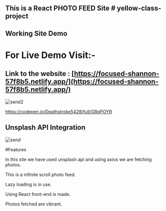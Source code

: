This is a React PHOTO FEED Site                                                                                                          # yellow-class-project
-----------------------------------------------------------------------------------------------------------------------------------------------------------

Working Site Demo
-----------------------------

For Live Demo Visit:-
====================================================================
## Link to the website : [https://focused-shannon-57f8b5.netlify.app/](https://focused-shannon-57f8b5.netlify.app/) 

![send2](https://user-images.githubusercontent.com/65626004/98983233-7e30d500-2546-11eb-9e86-5b91608ac1e0.PNG)



https://codepen.io/Deathstroke5428/full/GRqPOYR



Unsplash API Integration
-----------------------------
![send](https://user-images.githubusercontent.com/65626004/98983221-7a9d4e00-2546-11eb-8c0c-9394eb8f6dd4.PNG)



#Features

In this site we have used unsplash api and using axios we are fetching photos.

This is a infinite scroll photo feed.

Lazy loading is in use.

Using React front-end is made.

Photos fetched are vibrant.






